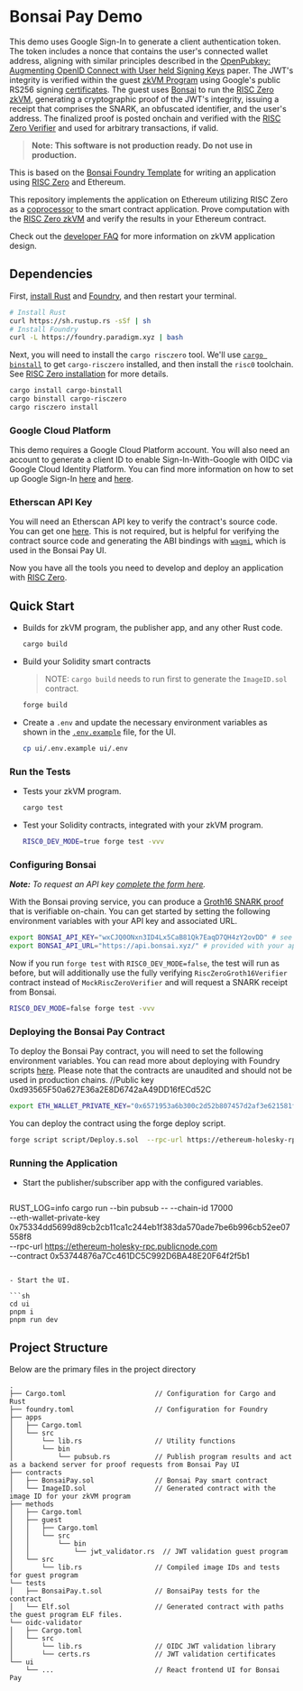 # Bonsai Pay Demo

This demo uses Google Sign-In to generate a client authentication token. The token includes a nonce that contains the user's connected wallet address, aligning with similar principles described in the [OpenPubkey: Augmenting OpenID Connect with User held Signing Keys](https://eprint.iacr.org/2023/296) paper. The JWT's integrity is verified within the guest [zkVM Program] using Google's public RS256 signing [certificates](https://www.googleapis.com/oauth2/v3/certs). The guest uses [Bonsai] to run the [RISC Zero zkVM], generating a cryptographic proof of the JWT's integrity, issuing a receipt that comprises the SNARK, an obfuscated identifier, and the user's address. The finalized proof is posted onchain and verified with the [RISC Zero Verifier] and used for arbitrary transactions, if valid. 

> **Note: This software is not production ready. Do not use in production.**

This is based on the [Bonsai Foundry Template] for writing an application using [RISC Zero] and Ethereum.

This repository implements the application on Ethereum utilizing RISC Zero as a [coprocessor] to the smart contract application. Prove computation with the [RISC Zero zkVM] and verify the results in your Ethereum contract. 

Check out the [developer FAQ] for more information on zkVM application design.

## Dependencies

First, [install Rust] and [Foundry], and then restart your terminal.

```sh
# Install Rust
curl https://sh.rustup.rs -sSf | sh
# Install Foundry
curl -L https://foundry.paradigm.xyz | bash
```

Next, you will need to install the `cargo risczero` tool.
We'll use [`cargo binstall`][cargo-binstall] to get `cargo-risczero` installed, and then install the `risc0` toolchain.
See [RISC Zero installation] for more details.

```sh
cargo install cargo-binstall
cargo binstall cargo-risczero
cargo risczero install
```

### Google Cloud Platform

This demo requires a Google Cloud Platform account. You will also need an account to generate a client ID to enable Sign-In-With-Google with OIDC via Google Cloud Identity Platform. You can find more information on how to set up Google Sign-In [here](https://developers.google.com/identity/sign-in/web/sign-in) and [here](https://developers.google.com/identity/protocols/oauth2/openid-connect).

### Etherscan API Key

You will need an Etherscan API key to verify the contract's source code. You can get one [here](https://etherscan.io/apis). This is not required, but is helpful for verifying the contract source code and generating the ABI bindings with [`wagmi`](https://wagmi.sh), which is used in the Bonsai Pay UI.

Now you have all the tools you need to develop and deploy an application with [RISC Zero].

## Quick Start

- Builds for zkVM program, the publisher app, and any other Rust code.

  ```sh
  cargo build
  ```

- Build your Solidity smart contracts

  > NOTE: `cargo build` needs to run first to generate the `ImageID.sol` contract.

  ```sh
  forge build
  ```

- Create a `.env` and update the necessary environment variables as shown in the [`.env.example`] file, for the UI.

  ```sh
  cp ui/.env.example ui/.env
  ```

### Run the Tests

- Tests your zkVM program.

  ```sh
  cargo test
  ```

- Test your Solidity contracts, integrated with your zkVM program.

  ```sh
  RISC0_DEV_MODE=true forge test -vvv 
  ```

### Configuring Bonsai

***Note:*** *To request an API key [complete the form here](https://bonsai.xyz/apply).*

With the Bonsai proving service, you can produce a [Groth16 SNARK proof] that is verifiable on-chain.
You can get started by setting the following environment variables with your API key and associated URL.

```bash
export BONSAI_API_KEY="wxCJQ0ONxn3ID4Lx5CaB81Qk7EaqD7QH4zY2ovDD" # see form linked above
export BONSAI_API_URL="https://api.bonsai.xyz/" # provided with your api key
```

Now if you run `forge test` with `RISC0_DEV_MODE=false`, the test will run as before, but will additionally use the fully verifying `RiscZeroGroth16Verifier` contract instead of `MockRiscZeroVerifier` and will request a SNARK receipt from Bonsai.

```sh
RISC0_DEV_MODE=false forge test -vvv
```

### Deploying the Bonsai Pay Contract

To deploy the Bonsai Pay contract, you will need to set the following environment variables. You can read more about deploying with Foundry scripts [here](https://book.getfoundry.sh/tutorials/solidity-scripting?highlight=Deploy#deploying-our-contract). Please note that the contracts are unaudited and should not be used in production chains.
//Public key 0xd93565F50a627E36a2E8D6742aA49DD16fECd52C
```bash
export ETH_WALLET_PRIVATE_KEY="0x6571953a6b300c2d52b807457d2af3e621581f3259cf3f1c0bdc0d317842fc73"
```

You can deploy the contract using the forge deploy script. 
  
  ```sh
  forge script script/Deploy.s.sol  --rpc-url https://ethereum-holesky-rpc.publicnode.com	 --broadcast --etherscan-api-key A25Y2T37SHZXCNM34ZBS2TVNDB4RTM1QNV --verify 
  ```

### Running the Application

- Start the publisher/subscriber app with the configured variables.

  ```sh
RUST_LOG=info cargo run --bin pubsub -- --chain-id 17000 \
    --eth-wallet-private-key 0x75334dd5699d89cb2cb11ca1c244eb1f383da570ade7be6b996cb52ee07558f8 \
    --rpc-url https://ethereum-holesky-rpc.publicnode.com \
    --contract 0x53744876a7Cc461DC5C992D6BA48E20F64f2f5b1
  ```

- Start the UI.

  ```sh
  cd ui
  pnpm i 
  pnpm run dev
  ```

## Project Structure

Below are the primary files in the project directory

```text
.
├── Cargo.toml                      // Configuration for Cargo and Rust
├── foundry.toml                    // Configuration for Foundry
├── apps
│   ├── Cargo.toml
│   └── src
│       └── lib.rs                  // Utility functions
│       └── bin                     
│           └── pubsub.rs           // Publish program results and act as a backend server for proof requests from Bonsai Pay UI
├── contracts
│   ├── BonsaiPay.sol               // Bonsai Pay smart contract
│   └── ImageID.sol                 // Generated contract with the image ID for your zkVM program
├── methods
│   ├── Cargo.toml
│   ├── guest
│   │   ├── Cargo.toml
│   │   └── src
│   │       └── bin                 
│   │           └── jwt_validator.rs  // JWT validation guest program 
│   └── src
│       └── lib.rs                  // Compiled image IDs and tests for guest program
└── tests
│   ├── BonsaiPay.t.sol             // BonsaiPay tests for the contract
│   └── Elf.sol                     // Generated contract with paths the guest program ELF files.
└── oidc-validator
│   ├── Cargo.toml
│   └── src
│       └── lib.rs                  // OIDC JWT validation library
│       └── certs.rs                // JWT validation certificates
└── ui
    └── ...                         // React frontend UI for Bonsai Pay
```

[Bonsai]: https://dev.bonsai.xyz/
[Foundry]: https://getfoundry.sh/
[Groth16 SNARK proof]: https://www.risczero.com/news/on-chain-verification
[RISC Zero Verifier]: https://github.com/risc0/risc0/blob/release-0.21/bonsai/ethereum/contracts/IRiscZeroVerifier.sol
[RISC Zero installation]: https://dev.risczero.com/api/zkvm/install
[RISC Zero zkVM]: https://dev.risczero.com/zkvm
[RISC Zero]: https://www.risczero.com/
[Sepolia]: https://www.alchemy.com/overviews/sepolia-testnet
[cargo-binstall]: https://github.com/cargo-bins/cargo-binstall#cargo-binaryinstall
[coprocessor]: https://www.risczero.com/news/a-guide-to-zk-coprocessors-for-scalability
[developer FAQ]: https://dev.risczero.com/faq#zkvm-application-design
[install Rust]: https://doc.rust-lang.org/cargo/getting-started/installation.html
[zkVM program]: ./methods/guest/
[Bonsai Foundry Template]: https://github.com/risc0/bonsai-foundry-template
[`.env.example`]: ./ui/.env.example
